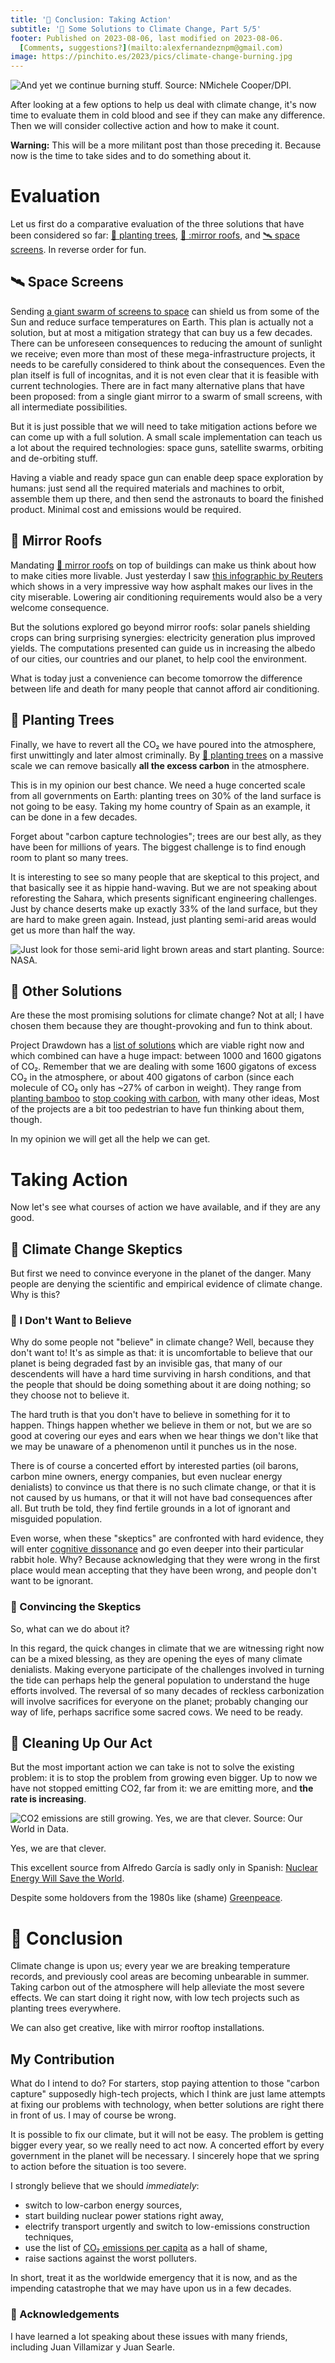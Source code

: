 ```yaml
---
title: '🤔 Conclusion: Taking Action'
subtitle: '🥵 Some Solutions to Climate Change, Part 5/5'
footer: Published on 2023-08-06, last modified on 2023-08-06.
  [Comments, suggestions?](mailto:alexfernandeznpm@gmail.com)
image: https://pinchito.es/2023/pics/climate-change-burning.jpg
---
```


![And yet we continue burning stuff. [Source: NMichele Cooper/DPI](https://www.climatechange.environment.nsw.gov.au/bushfires).](pics/climate-change-burning.jpg "A bush fire in NSW, Australia. Burning logs and trees in the middle in the forest.")

After looking at a few options to help us deal with climate change,
it's now time to evaluate them in cold blood and see if they can make any difference.
Then we will consider collective action and how to make it count.

**Warning:** This will be a more militant post than those preceding it.
Because now is the time to take sides and to do something about it.

# Evaluation

Let us first do a comparative evaluation of the three solutions that have been considered so far:
[🌲 planting trees](/2023/climate-change-trees),
[🪩 :mirror roofs](/2023/climate-change-roofs),
and [🛰️  space screens](/2023/climate-change-screens).
In reverse order for fun.

## 🛰️  Space Screens

Sending [a giant swarm of screens to space](/2023/climate-change-screens)
can shield us from some of the Sun and reduce surface temperatures on Earth.
This plan is actually not a solution,
but at most a mitigation strategy that can buy us a few decades.
There can be unforeseen consequences to reducing the amount of sunlight we receive;
even more than most of these mega-infrastructure projects,
it needs to be carefully considered to think about the consequences.
Even the plan itself is full of incognitas,
and it is not even clear that it is feasible with current technologies.
There are in fact many alternative plans that have been proposed:
from a single giant mirror to a swarm of small screens,
with all intermediate possibilities.

But it is just possible that we will need to take mitigation actions before we can come up with a full solution.
A small scale implementation can teach us a lot about the required technologies:
space guns, satellite swarms, orbiting and de-orbiting stuff.

Having a viable and ready space gun can enable deep space exploration by humans:
just send all the required materials and machines to orbit,
assemble them up there,
and then send the astronauts to board the finished product.
Minimal cost and emissions would be required.

## 🪩  Mirror Roofs

Mandating [🪩 mirror roofs](/2023/climate-change-roofs) on top of  buildings
can make us think about how to make cities more livable.
Just yesterday I saw [this infographic by Reuters](https://www.reuters.com/graphics/CLIMATE-CHANGE/URBAN-HEAT/zgpormdkevd/)
which shows in a very impressive way how asphalt makes our lives in the city miserable.
Lowering air conditioning requirements would also be a very welcome consequence.

But the solutions explored go beyond mirror roofs:
solar panels shielding crops can bring surprising synergies:
electricity generation plus improved yields.
The computations presented can guide us in increasing the albedo of our cities,
our countries and our planet,
to help cool the environment.

What is today just a convenience can become tomorrow the difference between life and death
for many people that cannot afford air conditioning.

## 🌲 Planting Trees

Finally, we have to revert all the CO₂ we have poured into the atmosphere,
first unwittingly and later almost criminally.
By [🌲 planting trees](/2023/climate-change-trees)
on a massive scale we can remove basically **all the excess carbon** in the atmosphere.

This is in my opinion our best chance.
We need a huge concerted scale from all governments on Earth:
planting trees on 30% of the land surface is not going to be easy.
Taking my home country of Spain as an example,
it can be done in a few decades.

Forget about "carbon capture technologies";
trees are our best ally,
as they have been for millions of years.
The biggest challenge is to find enough room to plant so many trees.

It is interesting to see so many people that are skeptical to this project,
and that basically see it as hippie hand-waving.
But we are not speaking about reforesting the Sahara,
which presents significant engineering challenges.
Just by chance deserts make up exactly 33% of the land surface,
but they are hard to make green again.
Instead, just planting semi-arid areas would get us more than half the way.

![Just look for those semi-arid light brown areas and start planting. [Source: NASA](https://eoimages.gsfc.nasa.gov/images/imagerecords/66000/66826/Spain.A2003170.1120.250m.jpg).](pics/climate-change-spain.jpg "Satellite view of Spain, showing the 30% of arid and semi-arid areas that can be reforested.")

## 🔎 Other Solutions

Are these the most promising solutions for climate change?
Not at all;
I have chosen them because they are thought-provoking and fun to think about.

Project Drawdown has a [list of solutions](https://drawdown.org/solutions/table-of-solutions)
which are viable right now and which combined can have a huge impact:
between 1000 and 1600 gigatons of CO₂.
Remember that we are dealing with some 1600 gigatons of excess CO₂ in the atmosphere,
or about 400 gigatons of carbon (since each molecule of CO₂ only has ~27% of carbon in weight).
They range from [planting bamboo](https://drawdown.org/solutions/bamboo-production)
to [stop cooking with carbon](https://drawdown.org/solutions/clean-cooking),
with many other ideas,
Most of the projects are a bit too pedestrian to have fun thinking about them, though.

In my opinion we will get all the help we can get.

# Taking Action

Now let's see what courses of action we have available,
and if they are any good.

## 🤦 Climate Change Skeptics

But first we need to convince everyone in the planet of the danger.
Many people are denying the scientific and empirical evidence of climate change.
Why is this?

### 🙈 I Don't Want to Believe

Why do some people not "believe" in climate change?
Well, because they don't want to!
It's as simple as that:
it is uncomfortable to believe that our planet is being degraded fast by an invisible gas,
that many of our descendents will have a hard time surviving in harsh conditions,
and that the people that should be doing something about it are doing nothing;
so they choose not to believe it.

The hard truth is that you don't have to believe in something for it to happen.
Things happen whether we believe in them or not,
but we are so good at covering our eyes and ears when we hear things we don't like
that we may be unaware of a phenomenon until it punches us in the nose.

There is of course a concerted effort by interested parties
(oil barons, carbon mine owners, energy companies, but even nuclear energy denialists)
to convince us that there is no such climate change,
or that it is not caused by us humans,
or that it will not have bad consequences after all.
But truth be told, they find fertile grounds in a lot of ignorant and misguided population.

Even worse, when these "skeptics" are confronted with hard evidence,
they will enter [cognitive dissonance](https://sharpenyouraxe.substack.com/p/three-guidelines-if-you-want-to-debate)
and go even deeper into their particular rabbit hole.
Why? Because acknowledging that they were wrong in the first place would mean
accepting that they have been wrong,
and people don't want to be ignorant.

### 🤯 Convincing the Skeptics

So, what can we do about it?

In this regard, the quick changes in climate that we are witnessing right now can be a mixed blessing,
as they are opening the eyes of many climate denialists.
Making everyone participate of the challenges involved in turning the tide
can perhaps help the general population to understand the huge efforts involved.
The reversal of so many decades of reckless carbonization will involve sacrifices for everyone on the planet;
probably changing our way of life, perhaps sacrifice some sacred cows.
We need to be ready.

## 🚯 Cleaning Up Our Act

But the most important action we can take is not to solve the existing problem:
it is to stop the problem from growing even bigger.
Up to now we have not stopped emitting CO2, far from it:
we are emitting more, and **the rate is increasing**.

![CO2 emissions are still growing. Yes, we are that clever. [Source: Our World in Data](https://ourworldindata.org/co2-emissions).](pics/climate-change-emissions.png "CO2 emissions from 1900 to 2021. Raising almost linearly from 1940 to 2020, a small dip in 2020 from 37 to 35 gigatons, then up again to 37 in 2021.")

Yes, we are that clever.

This excellent source from Alfredo García is sadly only in Spanish:
[Nuclear Energy Will Save the World](https://www.planetadelibros.com/libro-la-energia-nuclear-salvara-el-mundo/312496).

Despite some holdovers from the 1980s like (shame)
[Greenpeace](https://www.greenpeace.org/international/story/52758/reasons-why-nuclear-energy-not-way-green-and-peaceful-world/).

# 🤔 Conclusion

Climate change is upon us;
every year we are breaking temperature records,
and previously cool areas are becoming unbearable in summer.
Taking carbon out of the atmosphere will help alleviate the most severe effects.
We can start doing it right now,
with low tech projects such as planting trees everywhere.

We can also get creative,
like with mirror rooftop installations.

## My Contribution

What do I intend to do?
For starters, stop paying attention to those "carbon capture" supposedly high-tech projects,
which I think are just lame attempts at fixing our problems with technology,
when better solutions are right there in front of us.
I may of course be wrong.

It is possible to fix our climate, but it will not be easy.
The problem is getting bigger every year,
so we really need to act now.
A concerted effort by every government in the planet will be necessary.
I sincerely hope that we spring to action before the situation is too severe.

I strongly believe that we should _immediately_:
* switch to low-carbon energy sources,
* start building nuclear power stations right away,
* electrify transport urgently and switch to low-emissions construction techniques,
* use the list of
[CO₂ emissions per capita](https://en.wikipedia.org/wiki/List_of_countries_by_carbon_dioxide_emissions_per_capita)
as a hall of shame,
* raise sactions against the worst polluters.

In short, treat it as the worldwide emergency that it is now,
and as the impending catastrophe that we may have upon us in a few decades.

### 🙏 Acknowledgements

I have learned a lot speaking about these issues with many friends,
including Juan Villamizar y Juan Searle.

